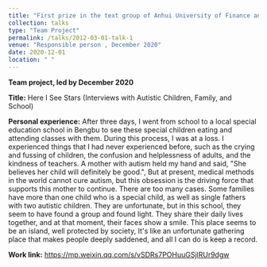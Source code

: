 ```yaml
---
title: "First prize in the text group of Anhui University of Finance and Economics Integrated Media Creative Competition"
collection: talks
type: "Team Project"
permalink: /talks/2012-03-01-talk-1
venue: "Responsible person , December 2020"
date: 2020-12-01
location: " "
---
```


**Team project, led by December 2020**

**Title:** Here I See Stars (Interviews with Autistic Children, Family, and School)

**Personal experience:** After three days, I went from school to a local special education school in Bengbu to see these special children eating and attending classes with them. During this process, I was at a loss. I experienced things that I had never experienced before, such as the crying and fussing of children, the confusion and helplessness of adults, and the kindness of teachers. A mother with autism held my hand and said, "She believes her child will definitely be good.", But at present, medical methods in the world cannot cure autism, but this obsession is the driving force that supports this mother to continue. There are too many cases. Some families have more than one child who is a special child, as well as single fathers with two autistic children. They are unfortunate, but in this school, they seem to have found a group and found light. They share their daily lives together, and at that moment, their faces show a smile. This place seems to be an island, well protected by society, It's like an unfortunate gathering place that makes people deeply saddened, and all I can do is keep a record.

**Work link:** https://mp.weixin.qq.com/s/vSDRs7POHuuGSjlRUr9dgw
